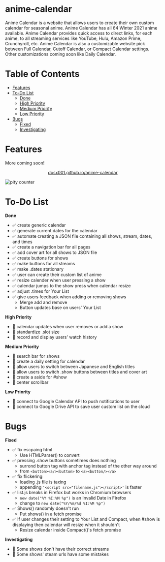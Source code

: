 # anime-calendar
Anime Calendar is a website that allows users to create their own custom calendar for seasonal anime. Anime Calendar has all 64 Winter 2021 anime available. Anime Calendar provides quick access to direct links, for each anime, to all streaming services like YouTube, Hulu, Amazon Prime, Crunchyroll, etc. Anime Calendar is also a customizable website pick between Full Calendar, Cutoff Calendar, or Compact Calendar settings. Other customizations coming soon like Daily Calendar.

# Table of Contents
* [Features](#features)
* [To-Do List](#to-do-list)
    * [Done](#done)
    * [High Priority](#HP)
    * [Medium Priority](#MP)
    * [Low Priority](#LP)
* [Bugs](#bugs)
    * [Fixed](#fixed)
    * [Investigating](#invest)

# Features
More coming soon!
<p align="center">
    <a href="https://dosx001.github.io/anime-calendar/">dosx001.github.io/anime-calendar</a>
</p>

![pity counter](https://i.imgur.com/Q6auM0V.png)

# To-Do List

<b id="done">Done</b>

* :white_check_mark: create generic calendar
* :white_check_mark: generate current dates for the calendar
* :white_check_mark: automate creating a JSON file containing all shows, stream, dates, and times
* :white_check_mark: create a navigation bar for all pages
* :white_check_mark: add cover art for all shows to JSON file
* :white_check_mark: create buttons for shows
* :white_check_mark: make buttons for all streams
* :white_check_mark: make .dates stationary
* :white_check_mark: user can create their custom list of anime
* :white_check_mark: resize calender when user pressing a show
* :white_check_mark: calendar jumps to the show press when calendar resize
* :white_check_mark: adjust .times for Your List
* :white_check_mark: ~~give users feedback when adding or removing shows~~
    * Merge add and remove
    * Button updates base on users' Your List

<b id="HP">High Priority</b>

* :black_square_button: calendar updates when user removes or add a show
* :black_square_button: standardize .slot size
* :black_square_button: record and display users\' watch history

<b id="MP">Medium Priority</b>

* :black_square_button: search bar for shows
* :black_square_button: create a daily setting for calendar
* :black_square_button: allow users to switch between Japanese and English titles
* :black_square_button: allow users to switch .show buttons between titles and cover art
* :black_square_button: create a aside for \#show
* :black_square_button: center scrollbar

<b id="LP">Low Priority</b>

* :black_square_button: connect to Google Calendar API to push notifications to user
* :black_square_button: connect to Google Drive API to save user custom list on the cloud

# Bugs

<b id="fixed">Fixed</b>

* :white_check_mark: fix escpaing html
    * Use HTMLParser() to convert
* :white_check_mark: pressing .show buttons sometimes does nothing
    * surrond button tag with anchor tag instead of the other way around
    * from ```<button><a/><button>``` to ```<a><button/></a>```
* :white_check_mark: fix flickering
    * loading .js file is taxing
    * appending ```'<script src="filename.js"></script>'``` is faster
* :white_check_mark: list.js breaks in Firefox but works in Chromium browsers
    * ```new date("%Y %I:%M %p")``` is an Invalid Date in Firefox
    * change to ```new date("%Y/%m/%d %I:%M %p")```
* :white_check_mark: Shows() randomly doesn\'t run
    * Put shows() in a fetch promise
* :white_check_mark: If user changes their setting to Your List and Compact, when \#show is displaying then calendar will resize when it shouldn't
    * Resize calendar inside Compact()'s fetch promise 

<b id="invest">Investigating</b>

* :black_square_button: Some shows don't have their correct streams
* :black_square_button: Some shows' steam urls have some mistakes
